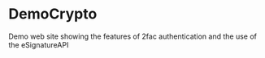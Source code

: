 # DemoCrypto
Demo web site showing the features of 2fac authentication and the use of the eSignatureAPI
